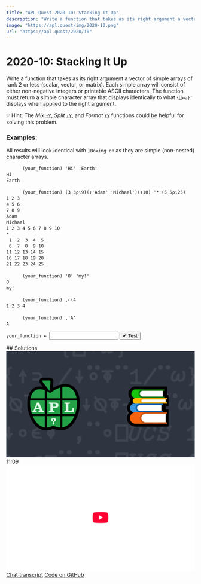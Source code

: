 ```yaml
---
title: "APL Quest 2020-10: Stacking It Up"
description: "Write a function that takes as its right argument a vector of simple arrays of rank 2 or less (scalar, vector, or matrix) and returns a simple character array that displays identically to what `{⎕←⍵}¨` displays when applied to the right argument."
image: "https://apl.quest/img/2020-10.png"
url: "https://apl.quest/2020/10"
---
```


# <span class=s>2020-</span>10: Stacking It Up
<!-- Write a function that takes as its right argument a vector of simple arrays of rank 2 or less (scalar, vector, or matrix) and returns a simple character array that displays identically to what `{⎕←⍵}¨` displays when applied to the right argument. -->
Write a function that takes as its right argument a vector of simple arrays of rank 2 or less (scalar, vector, or matrix). Each simple array will consist of either non-negative integers or printable ASCII characters. The function must return a simple character array that displays identically to what `{⎕←⍵}¨` displays when applied to the right argument.

💡 Hint: The *Mix* [`↑Y`](https://help.dyalog.com/latest/#Language/Primitive%20Functions/Mix.htm), *Split* [`↓Y`](https://help.dyalog.com/latest/#Language/Primitive%20Functions/Split.htm), and *Format* [`⍕Y`](https://help.dyalog.com/latest/#Language/Primitive%20Functions/Format%20Monadic.htm) functions could be helpful for solving this problem.

### Examples:
All results will look identical with `]Boxing on` as they are simple (non-nested) character arrays.

```APL
      (your_function) 'Hi' 'Earth'
Hi   
Earth

      (your_function) (3 3⍴⍳9)(↑'Adam' 'Michael')(⍳10) '*'(5 5⍴⍳25)
1 2 3               
4 5 6               
7 8 9               
Adam                
Michael             
1 2 3 4 5 6 7 8 9 10
*                   
 1  2  3  4  5      
 6  7  8  9 10      
11 12 13 14 15      
16 17 18 19 20      
21 22 23 24 25

      (your_function) 'O' 'my!'
O  
my!

      (your_function) ,⊂⍳4
1 2 3 4

      (your_function) ,'A'
A
```
<div class="pdiv">
  <code onclick="p_Input.focus()">your_function ← </code><input id="p_Input" autocomplete="off" spellcheck="false" oninput="this.parentElement.querySelector`button`.disabled=false;localStorage.setItem(window.location.pathname,this.value)" onkeypress="subm(event)">
  <button onclick="alert$.next`Testing…`;submitSolution`p`" class="md-button md-button--primary">&#x2714; Test</button>
</div>
<blockquote id="p_Output"></blockquote>
## Solutions
<div onclick="play(this)" title="Video on YouTube" class="yt">
<img alt="Video Thumbnail" src="../../img/2020-10.png">
<time>11:09</time>
<img alt="YouTube" src="../../img/yt-big.png">
</div>
<a href="https://chat.stackexchange.com/transcript/52405?m=64172099#64172099" target="_blank" class="md-button md-button--primary">Chat transcript</a>
<a href="https://github.com/abrudz/apl_quest/tree/main/2020/10.apl" target="_blank" class="md-button md-button--primary right">Code on GitHub</a>

<script>
    testCases={"a":["'Hi' 'Earth'","0 'my!'","'O' 'my!'","'a'(⍪42)","(3 2⍴⍳6)(↑'Ad' 'Mich')(⍳4)'*'(2 3⍴⍳6)","⎕A[4?10](⍉5 2⍴2*⍳10)'a'"],"b":["'a'0",",⊂'abcd'",",⊂,42",",⊂'abc'",",⊂⍪'abc'",",⊂⍪3 14",",⊂⍪'a'",",⎕A[?26]","(3 2⍴0)(↑' A ' ' M  ')(4⍴0)' '(2 3⍴0)","'abc'"],"f":"{⍉1↓¯1↓⍉⍕⍪1/¨⍵}","p":"{⎕FMT⎕UCS 13@(=∘10)⎕UCS⍵}"}
    p_Input.value=localStorage.getItem(window.location.pathname)
    play=e=>e.outerHTML=`<iframe src="https://www.youtube.com/embed/LBelbuN1yRo?list=PLYKQVqyrAEj9wDIUyLDGtDAFTKY38BUMN&autoplay=1" title="<span class=s>2020-</span>10: Stacking It Up (APL Quest 2020-10)" frameborder="0" allow="accelerometer; autoplay; clipboard-write; encrypted-media; gyroscope; picture-in-picture; web-share" referrerpolicy="strict-origin-when-cross-origin" allowfullscreen></iframe>`
</script>
